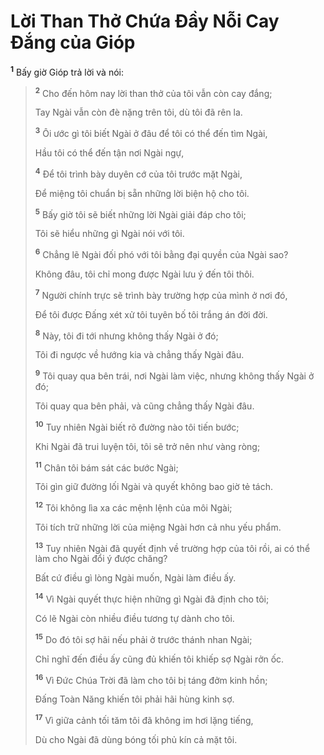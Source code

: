 # Lời Than Thở Chứa Đầy Nỗi Cay Đắng của Gióp
<sup><b>1</b></sup> Bấy giờ Gióp trả lời và nói:

> <sup><b>2</b></sup> Cho đến hôm nay lời than thở của tôi vẫn còn cay đắng;
>
> Tay Ngài vẫn còn đè nặng trên tôi, dù tôi đã rên la.
>
> <sup><b>3</b></sup> Ôi ước gì tôi biết Ngài ở đâu để tôi có thể đến tìm Ngài,
>
> Hầu tôi có thể đến tận nơi Ngài ngự,
>
> <sup><b>4</b></sup> Để tôi trình bày duyên cớ của tôi trước mặt Ngài,
>
> Để miệng tôi chuẩn bị sẵn những lời biện hộ cho tôi.
>
> <sup><b>5</b></sup> Bấy giờ tôi sẽ biết những lời Ngài giải đáp cho tôi;
>
> Tôi sẽ hiểu những gì Ngài nói với tôi.
>
> <sup><b>6</b></sup> Chẳng lẽ Ngài đối phó với tôi bằng đại quyền của Ngài sao?
>
> Không đâu, tôi chỉ mong được Ngài lưu ý đến tôi thôi.
>
> <sup><b>7</b></sup> Người chính trực sẽ trình bày trường hợp của mình ở nơi đó,
>
> Để tôi được Đấng xét xử tôi tuyên bố tôi trắng án đời đời.
>
> <sup><b>8</b></sup> Này, tôi đi tới nhưng không thấy Ngài ở đó;
>
> Tôi đi ngược về hướng kia và chẳng thấy Ngài đâu.
>
> <sup><b>9</b></sup> Tôi quay qua bên trái, nơi Ngài làm việc, nhưng không thấy Ngài ở đó;
>
> Tôi quay qua bên phải, và cũng chẳng thấy Ngài đâu.
>
> <sup><b>10</b></sup> Tuy nhiên Ngài biết rõ đường nào tôi tiến bước;
>
> Khi Ngài đã trui luyện tôi, tôi sẽ trở nên như vàng ròng;
>
> <sup><b>11</b></sup> Chân tôi bám sát các bước Ngài;
>
> Tôi gìn giữ đường lối Ngài và quyết không bao giờ tẻ tách.
>
> <sup><b>12</b></sup> Tôi không lìa xa các mệnh lệnh của môi Ngài;
>
> Tôi tích trữ những lời của miệng Ngài hơn cả nhu yếu phẩm.
>
> <sup><b>13</b></sup> Tuy nhiên Ngài đã quyết định về trường hợp của tôi rồi, ai có thể làm cho Ngài đổi ý được chăng?
>
> Bất cứ điều gì lòng Ngài muốn, Ngài làm điều ấy.
>
> <sup><b>14</b></sup> Vì Ngài quyết thực hiện những gì Ngài đã định cho tôi;
>
> Có lẽ Ngài còn nhiều điều tương tự dành cho tôi.
>
> <sup><b>15</b></sup> Do đó tôi sợ hãi nếu phải ở trước thánh nhan Ngài;
>
> Chỉ nghĩ đến điều ấy cũng đủ khiến tôi khiếp sợ Ngài rởn ốc.
>
> <sup><b>16</b></sup> Vì Đức Chúa Trời đã làm cho tôi bị táng đởm kinh hồn;
>
> Đấng Toàn Năng khiến tôi phải hãi hùng kinh sợ.
>
> <sup><b>17</b></sup> Vì giữa cảnh tối tăm tôi đã không im hơi lặng tiếng,
>
> Dù cho Ngài đã dùng bóng tối phủ kín cả mặt tôi.